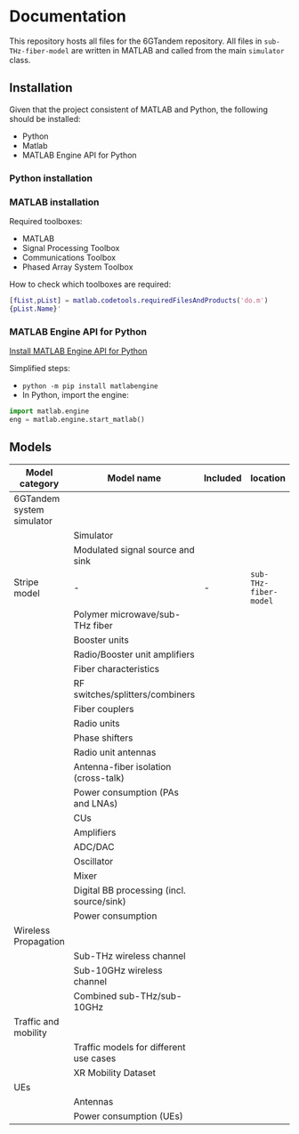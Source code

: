 # Documentation

This repository hosts all files for the 6GTandem repository.
All files in `sub-THz-fiber-model` are written in MATLAB and called from the main `simulator` class.


## Installation

Given that the project consistent of MATLAB and Python, the following should be installed:
- Python
- Matlab
- MATLAB Engine API for Python

### Python installation


### MATLAB installation

Required toolboxes:
- MATLAB
- Signal Processing Toolbox
- Communications Toolbox   
- Phased Array System Toolbox


How to check which toolboxes are required:
```matlab
[fList,pList] = matlab.codetools.requiredFilesAndProducts('do.m')
{pList.Name}'
```


### MATLAB Engine API for Python

[Install MATLAB Engine API for Python](https://www.mathworks.com/help/matlab/matlab_external/install-the-matlab-engine-for-python.html)

Simplified steps:
 - `python -m pip install matlabengine`
 - In Python, import the engine:
```python
import matlab.engine
eng = matlab.engine.start_matlab()
```


## Models

| **Model category**                       | **Model name**                       | **Included**               | **location** |
|-------------------------------------------------------|-------------------------------------------------------|-------------------------------------------------------|-------------------------------------------------------|
| 6GTandem system simulator                 |  
||    Simulator     | 
||    Modulated signal source and sink     |   
| Stripe model                              |   - | -| `sub-THz-fiber-model`|
|| Polymer microwave/sub-THz fiber           |   
|| Booster units                             |   
|| Radio/Booster unit amplifiers             |   
|| Fiber characteristics                   |   
|| RF switches/splitters/combiners           |   
|| Fiber couplers                            |   
|| Radio units                               |   
|| Phase shifters                            |   
|| Radio unit antennas                       |   
|| Antenna-fiber isolation (cross-talk)      |  
|| Power consumption (PAs and LNAs)          |   
|| CUs                                  		|  
|| Amplifiers                                |   
|| ADC/DAC                                   |   
|| Oscillator                                |   
|| Mixer                                     |   
|| Digital BB processing (incl. source/sink) |   
|| Power consumption                         |   
| Wireless Propagation |
|| Sub-THz wireless channel                  |   
|| Sub-10GHz wireless channel                |   
|| Combined sub-THz/sub-10GHz                |   
| Traffic and mobility    |   
|| Traffic models for different use cases    |   
|| XR Mobility Dataset                       |   
| UEs                       |   
|| Antennas                                  |   
|| Power consumption (UEs)              		|        
